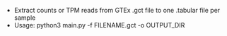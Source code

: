 - Extract counts or TPM reads from GTEx .gct file to one .tabular file per sample
- Usage: python3 main.py -f FILENAME.gct -o OUTPUT_DIR
